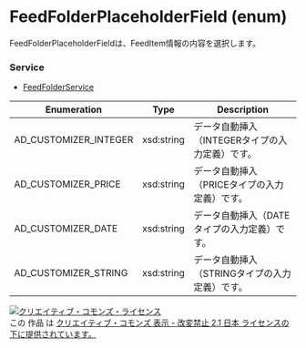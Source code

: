 # FeedFolderPlaceholderField (enum)
FeedFolderPlaceholderFieldは、FeedItem情報の内容を選択します。<br>

### Service
+ [FeedFolderService](../services/FeedFolderService.md)

| Enumeration | Type | Description | 
|---|---|---|
| AD_CUSTOMIZER_INTEGER| xsd:string| データ自動挿入（INTEGERタイプの入力定義）です。 |
| AD_CUSTOMIZER_PRICE| xsd:string| データ自動挿入（PRICEタイプの入力定義）です。 |
| AD_CUSTOMIZER_DATE| xsd:string| データ自動挿入（DATEタイプの入力定義）です。 |
| AD_CUSTOMIZER_STRING| xsd:string| データ自動挿入（STRINGタイプの入力定義）です。 |

<a rel="license" href="http://creativecommons.org/licenses/by-nd/2.1/jp/"><img alt="クリエイティブ・コモンズ・ライセンス" style="border-width:0" src="https://i.creativecommons.org/l/by-nd/2.1/jp/88x31.png" /></a><br />この 作品 は <a rel="license" href="http://creativecommons.org/licenses/by-nd/2.1/jp/">クリエイティブ・コモンズ 表示 - 改変禁止 2.1 日本 ライセンスの下に提供されています。</a>
